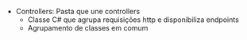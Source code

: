 * Controllers: Pasta que une controllers
  * Classe  C# que agrupa requisições http e disponibiliza endpoints
  * Agrupamento de classes em comum
